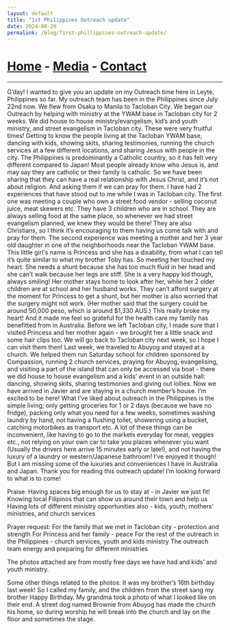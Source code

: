 ```yaml
---
layout: default
title: "1st Philippines Outreach update"
date: 2024-08-20
permalink: /blog/first-phillippines-outreach-update/
---
```

# [Home](/) - [Media](/media.html) - [Contact](/contact.html)
---
<div id="imageGallery"></div>

<script>
$(document).ready(function() {
  $('[data-fancybox="gallery"]').fancybox({
    loop: true, // Enable infinite loop (circular navigation)
    buttons: [
      "zoom",
      "slideShow",
      "fullScreen",
      "thumbs",
      "close"
    ],
    animationEffect: "fade", // Transition effect
    transitionDuration: 500, // Duration of the transition
    keyboard: true // Enable keyboard navigation (arrows)
  });
});

    // Array of image file names (replace with your actual file names)
    var imageFiles = ["image1.jpg", "image2.jpg", "image3.jpg", "image4.jpg", "image5.jpg", "image6.jpg", "image7.jpg", "image8.jpg", "image9.jpg", "image10.jpg", "image11.jpg", "image12.jpg", "image13.jpg", "image14.jpg", "image15.jpg", "image16.jpg", "image17.jpg", "image18.jpg", "image19.jpg", "image20.jpg", "image21.jpg", "image22.jpg", "image23.jpg", "image24.jpg", "image25.jpg", "image26.jpg", "image27.jpg", "image28.jpg"]; // Add more as needed

    // Reference to the gallery container
    var galleryContainer = document.getElementById('imageGallery');

    // Loop through image files and generate HTML
    imageFiles.forEach(function(fileName) {
        var imagePath = 'https://raw.githubusercontent.com/to3b/cranesntrains/main/_posts/first-phillippines-outreach-update/' + fileName; // Adjust the path as necessary
        var caption = 'Image ' + fileName; // You can set dynamic captions here
        
        // Create <a> tag for each image
        var link = document.createElement('a');
        link.href = imagePath;
        link.setAttribute('data-fancybox', 'gallery'); // If using Fancybox or similar lightbox

        // Create <img> tag for each image
        var image = document.createElement('img');
        image.src = imagePath;
        image.alt = caption;

        // Append <img> to <a>
        link.appendChild(image);

        // Append <a> to gallery container
        galleryContainer.appendChild(link);
    });
</script>






























G’day! I wanted to give you an update on my Outreach time here in Leyte, Philippines so far. My outreach team has been in the Philippines since July 22nd now. We flew from Osaka to Manila to Tacloban City. We began our Outreach by helping with ministry at the YWAM base in Tacloban city for 2 weeks. We did house to house ministry/evangelism, kid’s and youth ministry, and street evangelism in Tacloban city. These were very fruitful times! Getting to know the people living at the Tacloban YWAM base, dancing with kids, showing skits, sharing testimonies, running the church services at a few different locations, and sharing Jesus with people in the city. The Philippines is predominantly a Catholic country, so it has felt very different compared to Japan! Most people already know who Jesus is, and may say they are catholic or their family is catholic. So we have been sharing that they can have a real relationship with Jesus Christ, and it’s not about religion. And asking them if we can pray for them. 
I have had 2 experiences that have stood out to me while I was in Tacloban city. The first one was meeting a couple who own a street food vendor - selling coconut juice, meat skewers etc. They have 3 children who are in school. They are always selling food at the same place, so whenever we had street evangelism planned, we knew they would be there! They are also Christians, so I think it’s encouraging to them having us come talk with and pray for them. The second experience was meeting a mother and her 3 year old daughter in one of the neighborhoods near the Tacloban YWAM base. This little girl's name is Princess and she has a disability, from what I can tell it’s quite similar to what my brother Toby has. So meeting her touched my heart. She needs a shunt because she has too much fluid in her head and she can’t walk because her legs are stiff. She is a very happy kid though, always smiling! Her mother stays home to look after her, while her 2 older children are at school and her husband works. They can’t afford surgery at the moment for Princess to get a shunt, but her mother is also worried that the surgery might not work. (Her mother said that the surgery could be around 50,000 peso, which is around $1,330 AUS.) This really broke my heart! And it made me feel so grateful for the health care my family has benefitted from in Australia. Before we left Tacloban city, I made sure that I visited Princess and her mother again - we brought her a little snack and some hair clips too. We will go back to Tacloban city next week, so I hope I can visit them then!
Last week, we traveled to Abuyog and stayed at a church. We helped them run Saturday school for children sponsored by Compassion, running 2 church services, praying for Abuyog, evangelising, and visiting a part of the island that can only be accessed via boat - there we did house to house evangelism and a kids’ event in an outside hall: dancing, showing skits, sharing testimonies and giving out lollies. 
Now we have arrived in Javier and are staying in a church member’s house. I’m excited to be here!
What I’ve liked about outreach in the Philippines is the simple living; only getting groceries for 1 or 2 days (because we have no fridge), packing only what you need for a few weeks, sometimes washing laundry by hand, not having a flushing toilet, showering using a bucket, catching motorbikes as transport etc. A lot of these things can be inconvenient, like having to go to the markets everyday for meat, veggies etc., not relying on your own car to take you places whenever you want (Usually the drivers here arrive 15 minutes early or late!), and not having the luxury of a laundry or western/Japanese bathroom! I’ve enjoyed it though! But I am missing some of the luxuries and conveniences I have in Australia and Japan.
Thank you for reading this outreach update! I’m looking forward to what is to come! 

Praise:
Having spaces big enough for us to stay at - in Javier we just fit!
Knowing local Filipinos that can show us around their town and help us
Having lots of different ministry opportunities also - kids, youth, mothers’ ministries, and church services

Prayer request:
For the family that we met in Tacloban city - protection and strength
For Princess and her family - peace 
For the rest of the outreach in the Philippines - church services, youth and kids ministry 
The outreach team energy and preparing for different ministries 

The photos attached are from mostly free days we have had and kids’ and youth ministry. 

Some other things related to the photos:
It was my brother’s 16th birthday last week! So I called my family, and the children from the street sang my brother Happy Birthday. My grandma took a photo of what I looked like on their end. 
A street dog named Brownie from Abuyog has made the church his home, so during worship he will break into the church and lay on the floor and sometimes the stage. 
